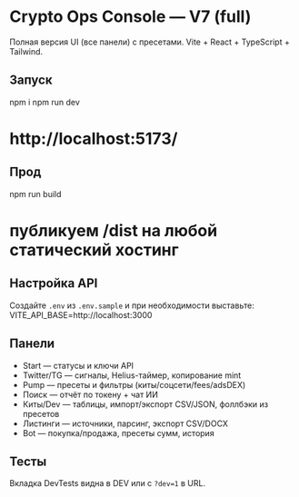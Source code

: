# Crypto Ops Console — V7 (full)
Полная версия UI (все панели) с пресетами. Vite + React + TypeScript + Tailwind.

## Запуск
npm i
npm run dev
# http://localhost:5173/

## Прод
npm run build
# публикуем /dist на любой статический хостинг

## Настройка API
Создайте `.env` из `.env.sample` и при необходимости выставьте:
VITE_API_BASE=http://localhost:3000

## Панели
- Start — статусы и ключи API
- Twitter/TG — сигналы, Helius-таймер, копирование mint
- Pump — пресеты и фильтры (киты/соцсети/fees/adsDEX)
- Поиск — отчёт по токену + чат ИИ
- Киты/Dev — таблицы, импорт/экспорт CSV/JSON, фоллбэки из пресетов
- Листинги — источники, парсинг, экспорт CSV/DOCX
- Bot — покупка/продажа, пресеты сумм, история

## Тесты
Вкладка DevTests видна в DEV или с `?dev=1` в URL.
